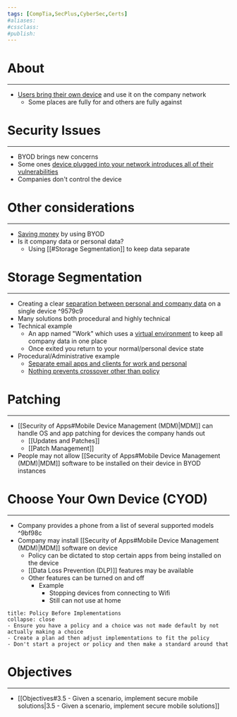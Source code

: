 ```yaml
---
tags: [CompTia,SecPlus,CyberSec,Certs]
#aliases:
#cssclass:
#publish:
---
```


# About
---
- <u>Users bring their own device</u> and use it on the company network
	- Some places are fully for and others are fully against

# Security Issues
---
- BYOD brings new concerns
- Some ones <u>device plugged into your network introduces all of their vulnerabilities</u>
- Companies don't control the device

# Other considerations
---
- <u>Saving money</u> by using BYOD
- Is it company data or personal data?
	- Using [[#Storage Segmentation]] to keep data separate

# Storage Segmentation
---
- Creating a clear <u>separation between personal and company data</u> on a single device ^9579c9
- Many solutions both procedural and highly technical
- Technical example
	- An app named "Work" which uses a <u>virtual environment</u> to keep all company data in one place
	- Once exited you return to your normal/personal device state
- Procedural/Administrative example
	- <u>Separate email apps and clients for work and personal</u>
	- <u>Nothing prevents crossover other than policy</u>

# Patching
---
- [[Security of Apps#Mobile Device Management (MDM)|MDM]] can handle OS and app patching for devices the company hands out
	- [[Updates and Patches]]
	- [[Patch Management]]
- People may not allow [[Security of Apps#Mobile Device Management (MDM)|MDM]] software to be installed on their device in BYOD instances

# Choose Your Own Device (CYOD)
---
- Company provides a phone from a list of several supported models ^9bf98c
- Company may install [[Security of Apps#Mobile Device Management (MDM)|MDM]] software on device
	- Policy can be dictated to stop certain apps from being installed on the device
	- [[Data Loss Prevention (DLP)]] features may be available
	- Other features can be turned on and off
		- Example
			- Stopping devices from connecting to Wifi
			- Still can not use at home

```ad-danger
title: Policy Before Implementations
collapse: close
- Ensure you have a policy and a choice was not made default by not actually making a choice
- Create a plan ad then adjust implementations to fit the policy
- Don't start a project or policy and then make a standard around that
```

# Objectives
---
- [[Objectives#3.5 - Given a scenario, implement secure mobile solutions|3.5 - Given a scenario, implement secure mobile solutions]]
